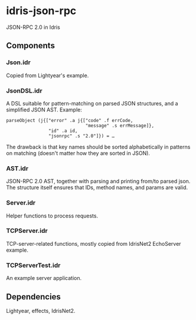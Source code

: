 # idris-json-rpc

JSON-RPC 2.0 in Idris

## Components

### Json.idr

Copied from Lightyear's example.

### JsonDSL.idr

A DSL suitable for pattern-matching on parsed JSON structures, and a
simplified JSON AST. Example:

```
parseObject (j{["error" .a j{["code" .f errCode,
                              "message" .s errMessage]},
                "id" .a id,
                "jsonrpc" .s "2.0"]}) = …
```

The drawback is that key names should be sorted alphabetically in
patterns on matching (doesn't matter how they are sorted in JSON).

### AST.idr

JSON-RPC 2.0 AST, together with parsing and printing from/to parsed
json. The structure itself ensures that IDs, method names, and params
are valid.

### Server.idr

Helper functions to process requests.

### TCPServer.idr

TCP-server-related functions, mostly copied from IdrisNet2 EchoServer
example.

### TCPServerTest.idr

An example server application.

## Dependencies

Lightyear, effects, IdrisNet2.
